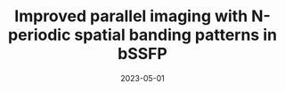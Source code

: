 ---
title: " Improved parallel imaging with N-periodic spatial banding patterns in bSSFP"
collection: talks
type: "Talk"
permalink: /talks/2024-05-01-talk-3
venue: "ISMRM 2024, Singapore"
date: 2023-05-01
---